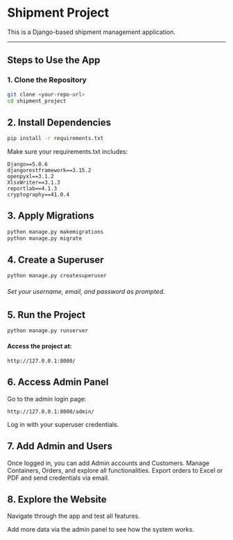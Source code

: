 #  Shipment Project

This is a Django-based shipment management application.

---

## Steps to Use the App

### 1. Clone the Repository

```bash
git clone <your-repo-url>
cd shipment_project
```

## 2. Install Dependencies
```bash
pip install -r requirements.txt
```
Make sure your requirements.txt includes:
```
Django==5.0.6
djangorestframework==3.15.2
openpyxl==3.1.2
XlsxWriter==3.1.3
reportlab==4.1.3
cryptography==41.0.4
```

## 3. Apply Migrations
```bash
python manage.py makemigrations
python manage.py migrate
```

## 4. Create a Superuser
```bash
python manage.py createsuperuser
```
###### Set your username, email, and password as prompted.

## 5. Run the Project
```bash
python manage.py runserver
```

#### Access the project at:
```
http://127.0.0.1:8000/
```

## 6. Access Admin Panel
Go to the admin login page:
```
http://127.0.0.1:8000/admin/
```
Log in with your superuser credentials.

## 7. Add Admin and Users
Once logged in, you can add Admin accounts and Customers.
Manage Containers, Orders, and explore all functionalities.
Export orders to Excel or PDF and send credentials via email.

## 8. Explore the Website

Navigate through the app and test all features.

Add more data via the admin panel to see how the system works.